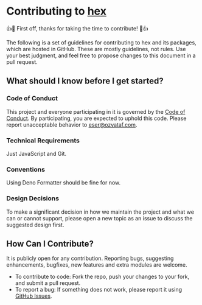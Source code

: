 # Contributing to [hex](https://github.com/eserozvataf/hex)

👍🎉 First off, thanks for taking the time to contribute! 🎉👍

The following is a set of guidelines for contributing to hex and its packages, which are hosted in GitHub. These are mostly guidelines, not rules. Use your best judgment, and feel free to propose changes to this document in a pull request.

## What should I know before I get started?

### Code of Conduct

This project and everyone participating in it is governed by the [Code of Conduct](CODE_OF_CONDUCT.md). By participating, you are expected to uphold this code. Please report unacceptable behavior to [eser@ozvataf.com](mailto:eser@ozvataf.com).

### Technical Requirements

Just JavaScript and Git.

### Conventions

Using Deno Formatter should be fine for now.

### Design Decisions

To make a significant decision in how we maintain the project and what we can or cannot support, please open a new topic as an issue to discuss the suggested design first.

## How Can I Contribute?

It is publicly open for any contribution. Reporting bugs, suggesting enhancements, bugfixes, new features and extra modules are welcome.

* To contribute to code: Fork the repo, push your changes to your fork, and submit a pull request.
* To report a bug: If something does not work, please report it using [GitHub Issues](https://github.com/eserozvataf/hex/issues).
